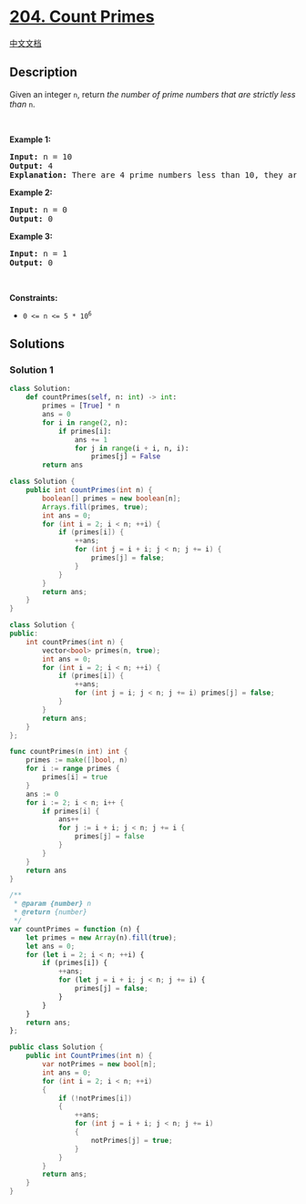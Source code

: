 # [204. Count Primes](https://leetcode.com/problems/count-primes)

[中文文档](/solution/0200-0299/0204.Count%20Primes/README.md)

<!-- tags:Array,Math,Enumeration,Number Theory -->

<!-- difficulty:Medium -->

## Description

<p>Given an integer <code>n</code>, return <em>the number of prime numbers that are strictly less than</em> <code>n</code>.</p>

<p>&nbsp;</p>
<p><strong class="example">Example 1:</strong></p>

<pre>
<strong>Input:</strong> n = 10
<strong>Output:</strong> 4
<strong>Explanation:</strong> There are 4 prime numbers less than 10, they are 2, 3, 5, 7.
</pre>

<p><strong class="example">Example 2:</strong></p>

<pre>
<strong>Input:</strong> n = 0
<strong>Output:</strong> 0
</pre>

<p><strong class="example">Example 3:</strong></p>

<pre>
<strong>Input:</strong> n = 1
<strong>Output:</strong> 0
</pre>

<p>&nbsp;</p>
<p><strong>Constraints:</strong></p>

<ul>
	<li><code>0 &lt;= n &lt;= 5 * 10<sup>6</sup></code></li>
</ul>

## Solutions

### Solution 1

<!-- tabs:start -->

```python
class Solution:
    def countPrimes(self, n: int) -> int:
        primes = [True] * n
        ans = 0
        for i in range(2, n):
            if primes[i]:
                ans += 1
                for j in range(i + i, n, i):
                    primes[j] = False
        return ans
```

```java
class Solution {
    public int countPrimes(int n) {
        boolean[] primes = new boolean[n];
        Arrays.fill(primes, true);
        int ans = 0;
        for (int i = 2; i < n; ++i) {
            if (primes[i]) {
                ++ans;
                for (int j = i + i; j < n; j += i) {
                    primes[j] = false;
                }
            }
        }
        return ans;
    }
}
```

```cpp
class Solution {
public:
    int countPrimes(int n) {
        vector<bool> primes(n, true);
        int ans = 0;
        for (int i = 2; i < n; ++i) {
            if (primes[i]) {
                ++ans;
                for (int j = i; j < n; j += i) primes[j] = false;
            }
        }
        return ans;
    }
};
```

```go
func countPrimes(n int) int {
	primes := make([]bool, n)
	for i := range primes {
		primes[i] = true
	}
	ans := 0
	for i := 2; i < n; i++ {
		if primes[i] {
			ans++
			for j := i + i; j < n; j += i {
				primes[j] = false
			}
		}
	}
	return ans
}
```

```js
/**
 * @param {number} n
 * @return {number}
 */
var countPrimes = function (n) {
    let primes = new Array(n).fill(true);
    let ans = 0;
    for (let i = 2; i < n; ++i) {
        if (primes[i]) {
            ++ans;
            for (let j = i + i; j < n; j += i) {
                primes[j] = false;
            }
        }
    }
    return ans;
};
```

```cs
public class Solution {
    public int CountPrimes(int n) {
        var notPrimes = new bool[n];
        int ans = 0;
        for (int i = 2; i < n; ++i)
        {
            if (!notPrimes[i])
            {
                ++ans;
                for (int j = i + i; j < n; j += i)
                {
                    notPrimes[j] = true;
                }
            }
        }
        return ans;
    }
}
```

<!-- tabs:end -->

<!-- end -->
